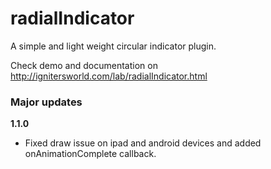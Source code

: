 # radialIndicator
A simple and light weight circular indicator plugin.

Check demo and documentation on <a href="http://ignitersworld.com/lab/radialIndicator.html">http://ignitersworld.com/lab/radialIndicator.html</a>

<h3>Major updates</h3>

<strong>1.1.0</strong>
- Fixed draw issue on ipad and android devices and added onAnimationComplete callback.